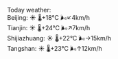Today weather:  
Beijing: ☀️   🌡️+18°C 🌬️↙4km/h  
Tianjin: ☀️   🌡️+24°C 🌬️↗7km/h  
Shijiazhuang: ☀️   🌡️+22°C 🌬️→15km/h  
Tangshan: ☀️   🌡️+23°C 🌬️↑12km/h  
